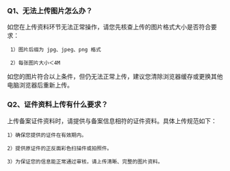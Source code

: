 

### Q1、无法上传图片怎么办？

如您在上传资料环节无法正常操作，请您先核查上传的图片格式大小是否符合要求：

     1）图片后缀为 jpg、jpeg、png 格式

     2）每张图片大小＜4M

如您的图片符合以上条件，但仍无法正常上传，建议您清除浏览器缓存或更换其他电脑浏览器后重新上传。

### Q2、证件资料上传有什么要求？

上传备案证件资料时，请提供与备案信息相符的证件资料。具体上传规范如下：

    1）确保您提供的证件在有效期内。

    2）提供原证件的正反面彩色扫描件或拍照件。

    3）为保证您的信息能正常通过审核，请上传清晰、完整的图片资料。







